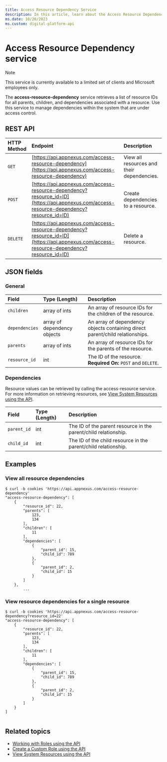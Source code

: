 ```yaml
---
title: Access Resource Dependency Service
description: In this article, learn about the Access Resource Dependency service, their JSON fields, and REST API with thorough examples.
ms.date: 10/28/2023
ms.custom: digital-platform-api
---
```


# Access Resource Dependency service

> [!NOTE]
> This service is currently available to a limited set of clients and Microsoft employees only.

The **access-resource-dependency** service retrieves a list of resource IDs for all parents, children, and dependencies associated with a resource. Use this service to manage dependencies within the system that are under access control.

## REST API

| HTTP Method | Endpoint | Description |
|:---|:---|:---|
| `GET` | [https://api.appnexus.com/access-resource-dependency](https://api.appnexus.com/access-resource-dependency) | View all resources and their dependencies. |
| `POST` | [https://api.appnexus.com/access-resource-dependency?resource_id=ID](https://api.appnexus.com/access-resource-dependency?resource_id=ID) | Create dependencies to a resource. |
| `DELETE` | [https://api.appnexus.com/access-resource-dependency?resource_id=ID](https://api.appnexus.com/access-resource-dependency?resource_id=ID) | Delete a resource. |

## JSON fields

### General

| Field | Type (Length) | Description |
|:---|:---|:---|
| `children` | array of ints | An array of resource IDs for the children of the resource. |
| `dependencies` | array of dependency objects | An array of dependency objects containing direct parent/child relationships. |
| `parents` | array of ints | An array of resource IDs for the parents of the resource. |
| `resource_id` | int | The ID of the resource.<br>**Required On:** `POST` and `DELETE`. |

### Dependencies

Resource values can be retrieved by calling the access-resource service. For more information on retrieving resources, see [View System Resources using the API](view-system-resources-using-the-api.md).

| Field | Type (Length) | Description |
|:---|:---|:---|
| `parent_id` | int | The ID of the parent resource in the parent/child relationship. |
| `child_id` | int | The ID of the child resource in the parent/child relationship. |

## Examples

### View all resource dependencies

```
$ curl -b cookies 'https://api.appnexus.com/access-resource-dependency'
"access-resource-dependency": [
    {
        "resource_id": 22,
        "parents": [
            123,
            134
        ],
        "children": [
            11
        ],
        "dependencies": [
            {
                "parent_id": 15,
                "child_id": 789
            },
            {
                "parent_id": 2,
                "child_id": 15
            }
        ]
    },
        ...
```

### View resource dependencies for a single resource

```
$ curl -b cookies 'https://api.appnexus.com/access-resource-dependency?resource_id=22'
"access-resource-dependency": [
    {
        "resource_id": 22,
        "parents": [
            123,
            134
        ],
        "children": [
            11
        ],
        "dependencies": [
            {
                "parent_id": 15,
                "child_id": 789
            },
            {
                "parent_id": 2,
                "child_id": 15
            }
        ]
    }
]
 
```

## Related topics

- [Working with Roles using the API](working-with-roles-using-the-api.md)
- [Create a Custom Role using the API](create-a-custom-role-using-the-api.md)
- [View System Resources using the API](view-system-resources-using-the-api.md)
